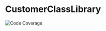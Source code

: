 # CustomerClassLibrary
![Code Coverage](https://img.shields.io/badge/Code%20Coverage-94%25-success?style=flat)
